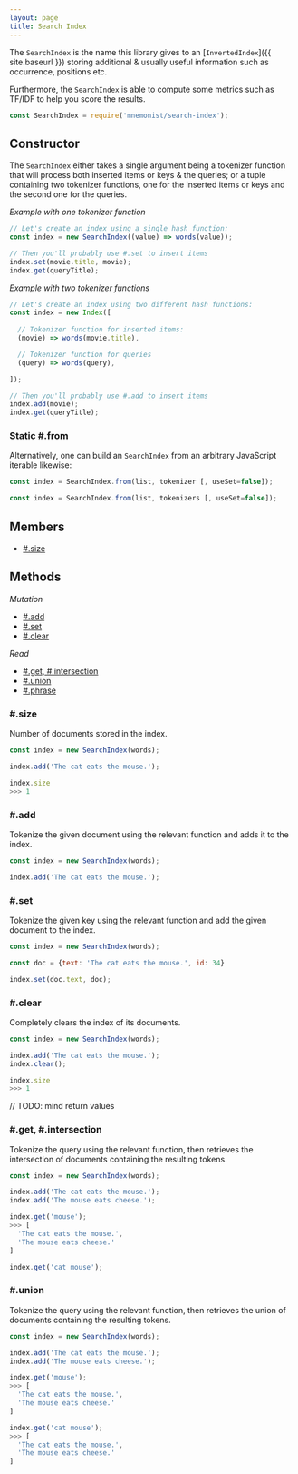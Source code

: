 ```yaml
---
layout: page
title: Search Index
---
```


The `SearchIndex` is the name this library gives to an [`InvertedIndex`]({{ site.baseurl }}) storing additional & usually useful information such as occurrence, positions etc.

Furthermore, the `SearchIndex` is able to compute some metrics such as TF/IDF to help you score the results.

```js
const SearchIndex = require('mnemonist/search-index');
```

## Constructor

The `SearchIndex` either takes a single argument being a tokenizer function that will process both inserted items or keys & the queries; or a tuple containing two tokenizer functions, one for the inserted items or keys and the second one for the queries.

*Example with one tokenizer function*

```js
// Let's create an index using a single hash function:
const index = new SearchIndex((value) => words(value));

// Then you'll probably use #.set to insert items
index.set(movie.title, movie);
index.get(queryTitle);
```

*Example with two tokenizer functions*

```js
// Let's create an index using two different hash functions:
const index = new Index([
  
  // Tokenizer function for inserted items:
  (movie) => words(movie.title),

  // Tokenizer function for queries
  (query) => words(query),

]);

// Then you'll probably use #.add to insert items
index.add(movie);
index.get(queryTitle);
```

### Static #.from

Alternatively, one can build an `SearchIndex` from an arbitrary JavaScript iterable likewise:

```js
const index = SearchIndex.from(list, tokenizer [, useSet=false]);
```
```js
const index = SearchIndex.from(list, tokenizers [, useSet=false]);
```

## Members

* [#.size](#size)

## Methods

*Mutation*

* [#.add](#add)
* [#.set](#set)
* [#.clear](#clear)

*Read*

* [#.get, #.intersection](#get)
* [#.union](#union)
* [#.phrase](#phrase)

### #.size

Number of documents stored in the index.

```js
const index = new SearchIndex(words);

index.add('The cat eats the mouse.');

index.size
>>> 1
```

### #.add

Tokenize the given document using the relevant function and adds it to the index.

```js
const index = new SearchIndex(words);

index.add('The cat eats the mouse.');
```

### #.set

Tokenize the given key using the relevant function and add the given document to the index.

```js
const index = new SearchIndex(words);

const doc = {text: 'The cat eats the mouse.', id: 34}

index.set(doc.text, doc);
```

### #.clear

Completely clears the index of its documents.

```js
const index = new SearchIndex(words);

index.add('The cat eats the mouse.');
index.clear();

index.size
>>> 1
```

// TODO: mind return values

### #.get, #.intersection

Tokenize the query using the relevant function, then retrieves the intersection of documents containing the resulting tokens.

```js
const index = new SearchIndex(words);

index.add('The cat eats the mouse.');
index.add('The mouse eats cheese.');

index.get('mouse');
>>> [
  'The cat eats the mouse.',
  'The mouse eats cheese.'
]

index.get('cat mouse');
```

### #.union

Tokenize the query using the relevant function, then retrieves the union of documents containing the resulting tokens.

```js
const index = new SearchIndex(words);

index.add('The cat eats the mouse.');
index.add('The mouse eats cheese.');

index.get('mouse');
>>> [
  'The cat eats the mouse.',
  'The mouse eats cheese.'
]

index.get('cat mouse');
>>> [
  'The cat eats the mouse.',
  'The mouse eats cheese.'
]
```
